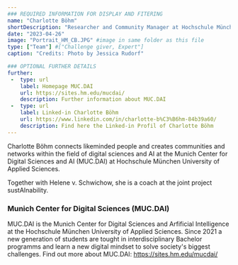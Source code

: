 ```yaml
---
### REQUIRED INFORMATION FOR DISPLAY AND FITERING
name: "Charlotte Böhm"
shortDescription: "Researcher and Community Manager at Hochschule München"
date: "2023-04-26"
image: "Portrait_HM_CB.JPG" #image in same folder as this file
type: ["Team"] #["Challenge giver, Expert"]
caption: "Credits: Photo by Jessica Rudorf"

### OPTIONAL FURTHER DETAILS
further:
 -  type: url
    label: Homepage MUC.DAI
    url: https://sites.hm.edu/mucdai/
    description: Further information about MUC.DAI 
 -  type: url
    label: Linked-in Charlotte Böhm
    url: https://www.linkedin.com/in/charlotte-b%C3%B6hm-84b39a60/
    description: Find here the Linked-in Profil of Charlotte Böhm
---
```


Charlotte Böhm connects likeminded people and creates communities and networks within the field of digital sciences and AI at the Munich Center for Digital Sciences and AI (MUC.DAI) at Hochschule München University of Applied Sciences. 

Together with Helene v. Schwichow, she is a coach at the joint project sustAInability. 

### Munich Center for Digital Sciences (MUC.DAI)

MUC.DAI is the Munich Center for Digital Sciences and Arfificial Intelligence at the Hochschule München University of Applied Sciences. Since 2021 a new generation of students are tought in interdisciplinary Bachelor programms and learn a new digital mindset to solve society's biggest challenges. 
Find out more about MUC.DAI: https://sites.hm.edu/mucdai/

